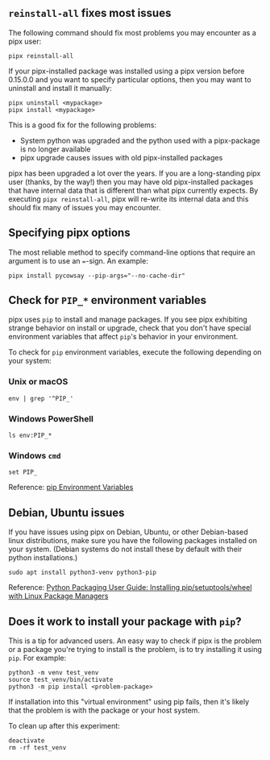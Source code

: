 ## `reinstall-all` fixes most issues

The following command should fix most problems you may encounter as a pipx user:

```
pipx reinstall-all
```

If your pipx-installed package was installed using a pipx version before
0.15.0.0 and you want to specify particular options, then you may want to
uninstall and install it manually:

```
pipx uninstall <mypackage>
pipx install <mypackage>
```

This is a good fix for the following problems:

* System python was upgraded and the python used with a pipx-package is no longer available
* pipx upgrade causes issues with old pipx-installed packages

pipx has been upgraded a lot over the years.  If you are a long-standing pipx
user (thanks, by the way!) then you may have old pipx-installed packages that
have internal data that is different than what pipx currently expects.  By
executing `pipx reinstall-all`, pipx will re-write its internal data and this
should fix many of issues you may encounter.

## Specifying pipx options

The most reliable method to specify command-line options that require an
argument is to use an `=`-sign.  An example:
```
pipx install pycowsay --pip-args="--no-cache-dir"
```

## Check for `PIP_*` environment variables

pipx uses `pip` to install and manage packages.  If you see pipx exhibiting
strange behavior on install or upgrade, check that you don't have special
environment variables that affect `pip`'s behavior in your environment.

To check for `pip` environment variables, execute the following depending on your system:

### Unix or macOS
```
env | grep '^PIP_'
```

### Windows PowerShell
```
ls env:PIP_*
```

### Windows `cmd`
```
set PIP_
```

Reference: [pip Environment Variables](https://pip.pypa.io/en/stable/user_guide/#environment-variables)

## Debian, Ubuntu issues

If you have issues using pipx on Debian, Ubuntu, or other Debian-based linux
distributions, make sure you have the following packages installed on your
system.  (Debian systems do not install these by default with their python
installations.)

```
sudo apt install python3-venv python3-pip
```

Reference: [Python Packaging User Guide: Installing pip/setuptools/wheel with Linux Package Managers](https://packaging.python.org/guides/installing-using-linux-tools)

## Does it work to install your package with `pip`?

This is a tip for advanced users.  An easy way to check if pipx is the problem
or a package you're trying to install is the problem, is to try installing it
using `pip`.  For example:

```
python3 -m venv test_venv
source test_venv/bin/activate
python3 -m pip install <problem-package>
```

If installation into this "virtual environment" using pip fails, then it's
likely that the problem is with the package or your host system.

To clean up after this experiment:

```
deactivate
rm -rf test_venv
```
